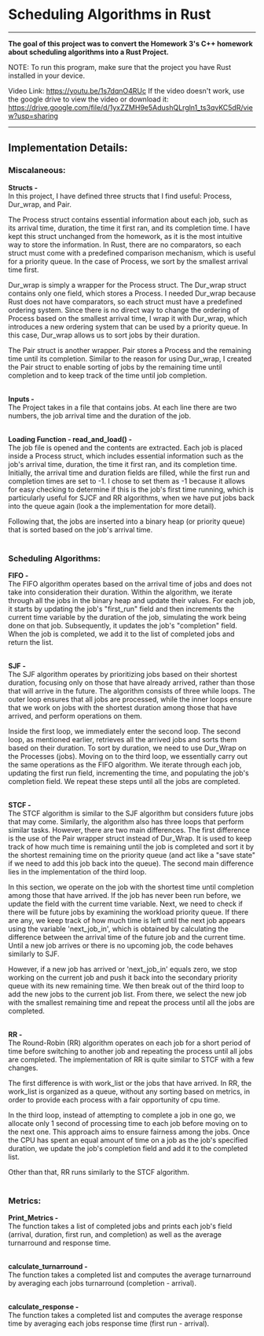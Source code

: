 # Scheduling Algorithms in Rust

---
**The goal of this project was to convert the Homework 3's C++ homework about scheduling algorithms into a Rust Project.**<br>

NOTE: To run this program, make sure that the project you have Rust installed in your device.

Video Link: https://youtu.be/1s7dqnO4RUc
If the video doesn't work, use the google drive to view the video or download it: https://drive.google.com/file/d/1yxZZMH9e5AdushQLrgln1_ts3qvKC5dR/view?usp=sharing

---
## Implementation Details:

### Miscalaneous: 

**Structs -** <br>
In this project, I have defined three structs that I find useful: Process, Dur_wrap, and Pair.

The Process struct contains essential information about each job, such as its arrival time, duration, the time it first ran, and its completion time. I have kept this struct unchanged from the homework, as it is the most intuitive way to store the information. In Rust, there are no comparators, so each struct must come with a predefined comparison mechanism, which is useful for a priority queue. In the case of Process, we sort by the smallest arrival time first.

Dur_wrap is simply a wrapper for the Process struct. The Dur_wrap struct contains only one field, which stores a Process. I needed Dur_wrap because Rust does not have comparators, so each struct must have a predefined ordering system. Since there is no direct way to change the ordering of Process based on the smallest arrival time, I wrap it with Dur_wrap, which introduces a new ordering system that can be used by a priority queue. In this case, Dur_wrap allows us to sort jobs by their duration.

The Pair struct is another wrapper. Pair stores a Process and the remaining time until its completion. Similar to the reason for using Dur_wrap, I created the Pair struct to enable sorting of jobs by the remaining time until completion and to keep track of the time until job completion. <br><br>


**Inputs -** <br>
The Project takes in a file that contains jobs. At each line there are two numbers, the job arrival time and the duration of the job. <br><br>

**Loading Function - read_and_load() -** <br>
The job file is opened and the contents are extracted. Each job is placed inside a Process struct, which includes essential information such as the job's arrival time, duration, the time it first ran, and its completion time. Initially, the arrival time and duration fields are filled, while the first run and completion times are set to -1. I chose to set them as -1 because it allows for easy checking to determine if this is the job's first time running, which is particularly useful for SJCF and RR algorithms, when we have put jobs back into the queue again (look a the implementation for more detail).

Following that, the jobs are inserted into a binary heap (or priority queue) that is sorted based on the job's arrival time. <br><br>

### Scheduling Algorithms:

**FIFO -** <br>
The FIFO algorithm operates based on the arrival time of jobs and does not take into consideration their duration. Within the algorithm, we iterate through all the jobs in the binary heap and update their values. For each job, it starts by updating the job's "first_run" field and then increments the current time variable by the duration of the job, simulating the work being done on that job. Subsequently, it updates the job's "completion" field. When the job is completed, we add it to the list of completed jobs and return the list. <br><br>

**SJF -** <br>
The SJF algorithm operates by prioritizing jobs based on their shortest duration, focusing only on those that have already arrived, rather than those that will arrive in the future. The algorithm consists of three while loops. The outer loop ensures that all jobs are processed, while the inner loops ensure that we work on jobs with the shortest duration among those that have arrived, and perform operations on them.

Inside the first loop, we immediately enter the second loop. The second loop, as mentioned earlier, retrieves all the arrived jobs and sorts them based on their duration. To sort by duration, we need to use Dur_Wrap on the Processes (jobs). Moving on to the third loop, we essentially carry out the same operations as the FIFO algorithm. We iterate through each job, updating the first run field, incrementing the time, and populating the job's completion field. We repeat these steps until all the jobs are completed. <br><br>

**STCF -** <br>
The STCF algorithm is similar to the SJF algorithm but considers future jobs that may come. Similarly, the algorithm also has three loops that perform similar tasks. However, there are two main differences. The first difference is the use of the Pair wrapper struct instead of Dur_Wrap. It is used to keep track of how much time is remaining until the job is completed and sort it by the shortest remaining time on the priority queue (and act like a "save state" if we need to add this job back into the queue). The second main difference lies in the implementation of the third loop.

In this section, we operate on the job with the shortest time until completion among those that have arrived. If the job has never been run before, we update the field with the current time variable. Next, we need to check if there will be future jobs by examining the workload priority queue. If there are any, we keep track of how much time is left until the next job appears using the variable 'next_job_in', which is obtained by calculating the difference between the arrival time of the future job and the current time. Until a new job arrives or there is no upcoming job, the code behaves similarly to SJF.

However, if a new job has arrived or 'next_job_in' equals zero, we stop working on the current job and push it back into the secondary priority queue with its new remaining time. We then break out of the third loop to add the new jobs to the current job list. From there, we select the new job with the smallest remaining time and repeat the process until all the jobs are completed. <br><br>

**RR -** <br>
The Round-Robin (RR) algorithm operates on each job for a short period of time before switching to another job and repeating the process until all jobs are completed. The implementation of RR is quite similar to STCF with a few changes.

The first difference is with work_list or the jobs that have arrived. In RR, the work_list is organized as a queue, without any sorting based on metrics, in order to provide each process with a fair opportunity of cpu time.

In the third loop, instead of attempting to complete a job in one go, we allocate only 1 second of processing time to each job before moving on to the next one. This approach aims to ensure fairness among the jobs. Once the CPU has spent an equal amount of time on a job as the job's specified duration, we update the job's completion field and add it to the completed list.

Other than that, RR runs similarly to the STCF algorithm. <br><br>

### Metrics:

**Print_Metrics -** <br>
The function takes a list of completed jobs and prints each job's field (arrival, duration, first run, and completion) as well as the average turnarround and response time. <br><br>

**calculate_turnarround -** <br>
The function takes a completed list and computes the average turnarround by averaging each jobs turnarround (completion - arrival). <br><br>

**calculate_response -** <br>
The function takes a completed list and computes the average response time by averaging each jobs response time (first run - arrival).



